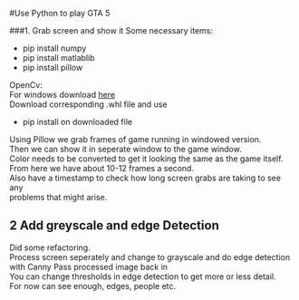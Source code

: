 #Use Python to play GTA 5

###1. Grab screen and show it
Some necessary items:  
* pip install numpy  
* pip install matlablib  
* pip install pillow  

OpenCv:  
For windows download [here](https://www.lfd.uci.edu/~gohlke/pythonlibs/#opencv)  
Download corresponding .whl file and use 
* pip install on downloaded file

Using Pillow we grab frames of game running in windowed version.  
Then we can show it in seperate window to the game window.  
Color needs to be converted to get it looking the same as the game itself.  
From here we have about 10-12 frames a second.  
Also have a timestamp to check how long screen grabs are taking to see any  
problems that might arise.

## 2 Add greyscale and edge Detection
Did some refactoring.   
Process screen seperately and change to grayscale and do edge detection with Canny
Pass processed image back in  
You can change thresholds in edge detection to get more or less detail.  
For now can see enough, edges, people etc.